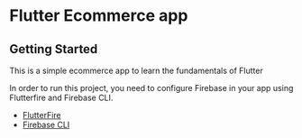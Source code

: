 # Flutter Ecommerce app

## Getting Started

This is a simple ecommerce app to learn the fundamentals of Flutter

In order to run this project, you need to configure Firebase in your app using Flutterfire and Firebase CLI.

- [FlutterFire](https://firebase.flutter.dev/docs/cli)
- [Firebase CLI](https://firebase.google.com/docs/cli)

